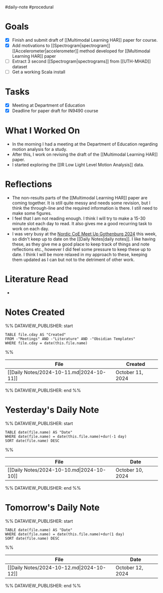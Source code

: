 #daily-note #procedural 

# Goals

- [x] Finish and submit draft of [[Multimodal Learning HAR]] paper for course.
- [x] Add motivations to [[Spectrogram|spectrogram]] [[Accelerometer|accelerometer]] method developed for [[Multimodal Learning HAR]] paper
- [ ] Extract 3 second [[Spectrogram|spectrograms]] from [[UTH-MHAD]] dataset
- [ ] Get a working Scala install

# Tasks

- [x] Meeting at Department of Education
- [x] Deadline for paper draft for IN9490 course

# What I Worked On

- In the morning I had a meeting at the Department of Education regarding motion analysis for a study.
- After this, I work on revising the draft of the [[Multimodal Learning HAR]] paper.
- I started exploring the [[IR Low Light Level Motion Analysis]] data.

# Reflections

- The non-results parts of the [[Multimodal Learning HAR]] paper are coming together. It is still quite messy and needs some revision, but I think the through-line and the required information is there. I still need to make some figures.
- I feel that I am not reading enough. I think I will try to make a 15-30 minute slot each day to read. It also gives me a good recurring task to work on each day.
- I was very busy at the [Nordic CoE Meet Up Gothenburg 2024](https://www.uio.no/ritmo/english/news-and-events/events/conferences/2024/nordic-coe-meet-up-gothenburg-2024/) this week, so didn't keep up to date on the [[Daily Notes|daily notes]]. I like having these, as they give me a good place to keep track of things and note reflections etc., however I did feel some pressure to keep these up to date. I think I will be more relaxed in my approach to these, keeping them updated as I can but not to the detriment of other work.

# Literature Read

- 

# Notes Created


%% DATAVIEW_PUBLISHER: start
```dataview
TABLE file.cday AS "Created"
FROM -"Meetings" AND -"Literature" AND -"Obsidian Templates"
WHERE file.cday = date(this.file.name)
```
%%

| File                                      | Created          |
| ----------------------------------------- | ---------------- |
| [[Daily Notes/2024-10-11.md\|2024-10-11]] | October 11, 2024 |

%% DATAVIEW_PUBLISHER: end %%

# Yesterday's Daily Note

%% DATAVIEW_PUBLISHER: start
```dataview
TABLE date(file.name) AS "Date"
WHERE date(file.name) = date(this.file.name)+dur(-1 day)
SORT date(file.name) DESC
```
%%

| File                                      | Date             |
| ----------------------------------------- | ---------------- |
| [[Daily Notes/2024-10-10.md\|2024-10-10]] | October 10, 2024 |

%% DATAVIEW_PUBLISHER: end %%
# Tomorrow's Daily Note

%% DATAVIEW_PUBLISHER: start
```dataview
TABLE date(file.name) AS "Date"
WHERE date(file.name) = date(this.file.name)+dur(1 day)
SORT date(file.name) DESC
```
%%

| File                                      | Date             |
| ----------------------------------------- | ---------------- |
| [[Daily Notes/2024-10-12.md\|2024-10-12]] | October 12, 2024 |

%% DATAVIEW_PUBLISHER: end %%


